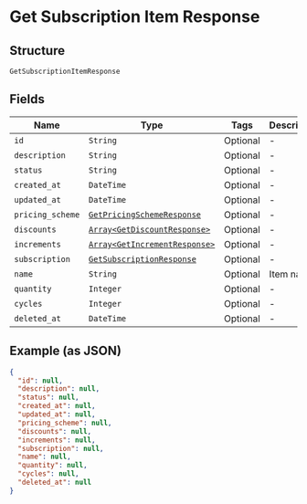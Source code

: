 
# Get Subscription Item Response

## Structure

`GetSubscriptionItemResponse`

## Fields

| Name | Type | Tags | Description |
|  --- | --- | --- | --- |
| `id` | `String` | Optional | - |
| `description` | `String` | Optional | - |
| `status` | `String` | Optional | - |
| `created_at` | `DateTime` | Optional | - |
| `updated_at` | `DateTime` | Optional | - |
| `pricing_scheme` | [`GetPricingSchemeResponse`](../../doc/models/get-pricing-scheme-response.md) | Optional | - |
| `discounts` | [`Array<GetDiscountResponse>`](../../doc/models/get-discount-response.md) | Optional | - |
| `increments` | [`Array<GetIncrementResponse>`](../../doc/models/get-increment-response.md) | Optional | - |
| `subscription` | [`GetSubscriptionResponse`](../../doc/models/get-subscription-response.md) | Optional | - |
| `name` | `String` | Optional | Item name |
| `quantity` | `Integer` | Optional | - |
| `cycles` | `Integer` | Optional | - |
| `deleted_at` | `DateTime` | Optional | - |

## Example (as JSON)

```json
{
  "id": null,
  "description": null,
  "status": null,
  "created_at": null,
  "updated_at": null,
  "pricing_scheme": null,
  "discounts": null,
  "increments": null,
  "subscription": null,
  "name": null,
  "quantity": null,
  "cycles": null,
  "deleted_at": null
}
```

